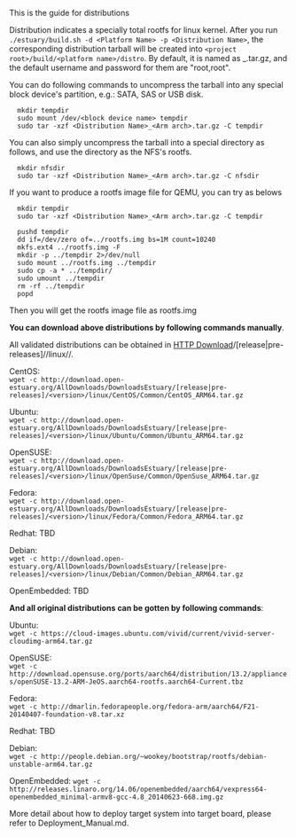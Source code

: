 This is the guide for distributions

Distribution indicates a specially total rootfs for linux kernel.
After you run `./estuary/build.sh -d <Platform Name> -p <Distribution Name>`, the corresponding distribution tarball will be created into `<project root>/build/<platform name>/distro`.
By default, it is named as <Distribution Name>_<ARM arch>.tar.gz, and the default username and password for them are "root,root".

You can do following commands to uncompress the tarball into any special block device's partition, e.g.: SATA, SAS or USB disk.
  ```shell  
    mkdir tempdir
    sudo mount /dev/<block device name> tempdir
    sudo tar -xzf <Distribution Name>_<Arm arch>.tar.gz -C tempdir 
 ```
You can also simply uncompress the tarball into a special directory as follows, and use the directory as the NFS's rootfs.
  ```shell
    mkdir nfsdir
    sudo tar -xzf <Distribution Name>_<Arm arch>.tar.gz -C nfsdir 
 ```
If you want to produce a rootfs image file for QEMU, you can try as belows
  ```shell
    mkdir tempdir
    sudo tar -xzf <Distribution Name>_<Arm arch>.tar.gz -C tempdir 

    pushd tempdir
    dd if=/dev/zero of=../rootfs.img bs=1M count=10240
    mkfs.ext4 ../rootfs.img -F
    mkdir -p ../tempdir 2>/dev/null
    sudo mount ../rootfs.img ../tempdir
    sudo cp -a * ../tempdir/
    sudo umount ../tempdir
    rm -rf ../tempdir
    popd
  ```
Then you will get the rootfs image file as rootfs.img

**You can download above distributions by following commands manually**.

All validated distributions can be obtained in [HTTP Download](http://download.open-estuary.org/)/[release|pre-releases]/<version>/linux/<distro name>/.
   
   CentOS:     
   `wget -c http://download.open-estuary.org/AllDownloads/DownloadsEstuary/[release|pre-releases]/<version>/linux/CentOS/Common/CentOS_ARM64.tar.gz`

   Ubuntu:   
   `wget -c http://download.open-estuary.org/AllDownloads/DownloadsEstuary/[release|pre-releases]/<version>/linux/Ubuntu/Common/Ubuntu_ARM64.tar.gz`
   
   OpenSUSE:  
   `wget -c http://download.open-estuary.org/AllDownloads/DownloadsEstuary/[release|pre-releases]/<version>/linux/OpenSuse/Common/OpenSuse_ARM64.tar.gz`
   
   Fedora:    
   `wget -c http://download.open-estuary.org/AllDownloads/DownloadsEstuary/[release|pre-releases]/<version>/linux/Fedora/Common/Fedora_ARM64.tar.gz`
   
   Redhat:     TBD
   
   Debian:   
   `wget -c http://download.open-estuary.org/AllDownloads/DownloadsEstuary/[release|pre-releases]/<version>/linux/Debian/Common/Debian_ARM64.tar.gz`
   
   OpenEmbedded:  TBD

**And all original distributions can be gotten by following commands**:

  Ubuntu:    
  `wget -c https://cloud-images.ubuntu.com/vivid/current/vivid-server-cloudimg-arm64.tar.gz`
  
  OpenSUSE:  
  `wget -c http://download.opensuse.org/ports/aarch64/distribution/13.2/appliances/openSUSE-13.2-ARM-JeOS.aarch64-rootfs.aarch64-Current.tbz`
  
  Fedora:   
  `wget -c http://dmarlin.fedorapeople.org/fedora-arm/aarch64/F21-20140407-foundation-v8.tar.xz`
  
  Redhat:     TBD
   
  Debian:   
  `wget -c http://people.debian.org/~wookey/bootstrap/rootfs/debian-unstable-arm64.tar.gz`
  
  OpenEmbedded:
`wget -c http://releases.linaro.org/14.06/openembedded/aarch64/vexpress64-openembedded_minimal-armv8-gcc-4.8_20140623-668.img.gz`

More detail about how to deploy target system into target board, please refer to Deployment_Manual.md.

